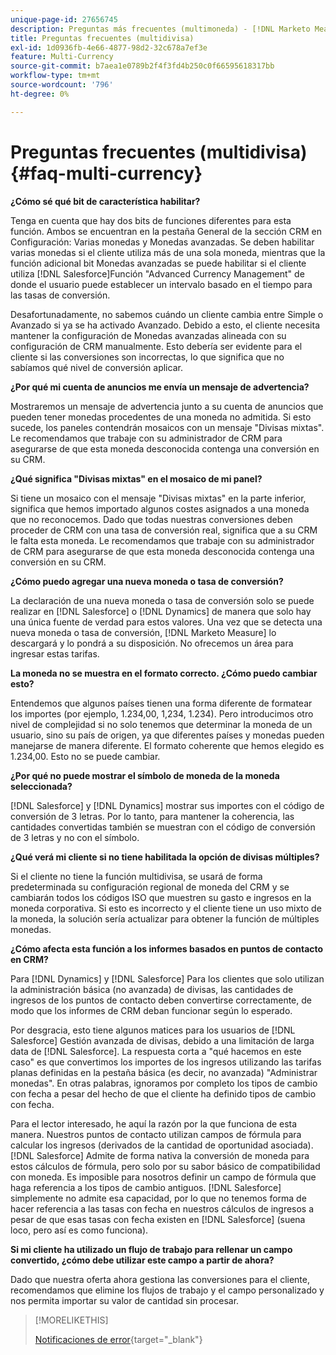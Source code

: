 ```yaml
---
unique-page-id: 27656745
description: Preguntas más frecuentes (multimoneda) - [!DNL Marketo Measure] - Documentación del producto
title: Preguntas frecuentes (multidivisa)
exl-id: 1d0936fb-4e66-4877-98d2-32c678a7ef3e
feature: Multi-Currency
source-git-commit: b7aea1e0789b2f4f3fd4b250c0f66595618317bb
workflow-type: tm+mt
source-wordcount: '796'
ht-degree: 0%

---
```


# Preguntas frecuentes (multidivisa) {#faq-multi-currency}

**¿Cómo sé qué bit de característica habilitar?**

Tenga en cuenta que hay dos bits de funciones diferentes para esta función. Ambos se encuentran en la pestaña General de la sección CRM en Configuración: Varias monedas y Monedas avanzadas. Se deben habilitar varias monedas si el cliente utiliza más de una sola moneda, mientras que la función adicional bit Monedas avanzadas se puede habilitar si el cliente utiliza [!DNL Salesforce]Función &quot;Advanced Currency Management&quot; de donde el usuario puede establecer un intervalo basado en el tiempo para las tasas de conversión.

Desafortunadamente, no sabemos cuándo un cliente cambia entre Simple o Avanzado si ya se ha activado Avanzado. Debido a esto, el cliente necesita mantener la configuración de Monedas avanzadas alineada con su configuración de CRM manualmente. Esto debería ser evidente para el cliente si las conversiones son incorrectas, lo que significa que no sabíamos qué nivel de conversión aplicar.

**¿Por qué mi cuenta de anuncios me envía un mensaje de advertencia?**

Mostraremos un mensaje de advertencia junto a su cuenta de anuncios que pueden tener monedas procedentes de una moneda no admitida. Si esto sucede, los paneles contendrán mosaicos con un mensaje &quot;Divisas mixtas&quot;. Le recomendamos que trabaje con su administrador de CRM para asegurarse de que esta moneda desconocida contenga una conversión en su CRM.

**¿Qué significa &quot;Divisas mixtas&quot; en el mosaico de mi panel?**

Si tiene un mosaico con el mensaje &quot;Divisas mixtas&quot; en la parte inferior, significa que hemos importado algunos costes asignados a una moneda que no reconocemos. Dado que todas nuestras conversiones deben proceder de CRM con una tasa de conversión real, significa que a su CRM le falta esta moneda. Le recomendamos que trabaje con su administrador de CRM para asegurarse de que esta moneda desconocida contenga una conversión en su CRM.

**¿Cómo puedo agregar una nueva moneda o tasa de conversión?**

La declaración de una nueva moneda o tasa de conversión solo se puede realizar en [!DNL Salesforce] o [!DNL Dynamics] de manera que solo hay una única fuente de verdad para estos valores. Una vez que se detecta una nueva moneda o tasa de conversión, [!DNL Marketo Measure] lo descargará y lo pondrá a su disposición. No ofrecemos un área para ingresar estas tarifas.

**La moneda no se muestra en el formato correcto. ¿Cómo puedo cambiar esto?**

Entendemos que algunos países tienen una forma diferente de formatear los importes (por ejemplo, 1.234,00, 1,234, 1.234). Pero introducimos otro nivel de complejidad si no solo tenemos que determinar la moneda de un usuario, sino su país de origen, ya que diferentes países y monedas pueden manejarse de manera diferente. El formato coherente que hemos elegido es 1.234,00. Esto no se puede cambiar.

**¿Por qué no puede mostrar el símbolo de moneda de la moneda seleccionada?**

[!DNL Salesforce] y [!DNL Dynamics] mostrar sus importes con el código de conversión de 3 letras. Por lo tanto, para mantener la coherencia, las cantidades convertidas también se muestran con el código de conversión de 3 letras y no con el símbolo.

**¿Qué verá mi cliente si no tiene habilitada la opción de divisas múltiples?**

Si el cliente no tiene la función multidivisa, se usará de forma predeterminada su configuración regional de moneda del CRM y se cambiarán todos los códigos ISO que muestren su gasto e ingresos en la moneda corporativa. Si esto es incorrecto y el cliente tiene un uso mixto de la moneda, la solución sería actualizar para obtener la función de múltiples monedas.

**¿Cómo afecta esta función a los informes basados en puntos de contacto en CRM?**

Para [!DNL Dynamics] y [!DNL Salesforce] Para los clientes que solo utilizan la administración básica (no avanzada) de divisas, las cantidades de ingresos de los puntos de contacto deben convertirse correctamente, de modo que los informes de CRM deban funcionar según lo esperado.

Por desgracia, esto tiene algunos matices para los usuarios de [!DNL Salesforce] Gestión avanzada de divisas, debido a una limitación de larga data de [!DNL Salesforce]. La respuesta corta a &quot;qué hacemos en este caso&quot; es que convertimos los importes de los ingresos utilizando las tarifas planas definidas en la pestaña básica (es decir, no avanzada) &quot;Administrar monedas&quot;. En otras palabras, ignoramos por completo los tipos de cambio con fecha a pesar del hecho de que el cliente ha definido tipos de cambio con fecha.

Para el lector interesado, he aquí la razón por la que funciona de esta manera. Nuestros puntos de contacto utilizan campos de fórmula para calcular los ingresos (derivados de la cantidad de oportunidad asociada). [!DNL Salesforce] Admite de forma nativa la conversión de moneda para estos cálculos de fórmula, pero solo por su sabor básico de compatibilidad con moneda. Es imposible para nosotros definir un campo de fórmula que haga referencia a los tipos de cambio antiguos. [!DNL Salesforce] simplemente no admite esa capacidad, por lo que no tenemos forma de hacer referencia a las tasas con fecha en nuestros cálculos de ingresos a pesar de que esas tasas con fecha existen en [!DNL Salesforce] (suena loco, pero así es como funciona).

**Si mi cliente ha utilizado un flujo de trabajo para rellenar un campo convertido, ¿cómo debe utilizar este campo a partir de ahora?**

Dado que nuestra oferta ahora gestiona las conversiones para el cliente, recomendamos que elimine los flujos de trabajo y el campo personalizado y nos permita importar su valor de cantidad sin procesar.

>[!MORELIKETHIS]
>
>[Notificaciones de error](/help/configuration-and-setup/getting-started-with-marketo-measure/error-notifications.md){target="_blank"}
